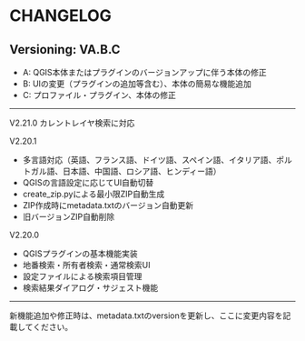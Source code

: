 # CHANGELOG

## Versioning: VA.B.C
- A: QGIS本体またはプラグインのバージョンアップに伴う本体の修正
- B: UIの変更（プラグインの追加等含む）、本体の簡易な機能追加
- C: プロファイル・プラグイン、本体の修正

---
V2.21.0 カレントレイヤ検索に対応

V2.20.1
- 多言語対応（英語、フランス語、ドイツ語、スペイン語、イタリア語、ポルトガル語、日本語、中国語、ロシア語、ヒンディー語）
- QGISの言語設定に応じてUI自動切替
- create_zip.pyによる最小限ZIP自動生成
- ZIP作成時にmetadata.txtのバージョン自動更新
- 旧バージョンZIP自動削除

V2.20.0
- QGISプラグインの基本機能実装
- 地番検索・所有者検索・通常検索UI
- 設定ファイルによる検索項目管理
- 検索結果ダイアログ・サジェスト機能

---

新機能追加や修正時は、metadata.txtのversionを更新し、ここに変更内容を記載してください。
